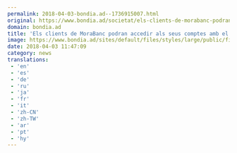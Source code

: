 ```yaml
---
permalink: 2018-04-03-bondia.ad--1736915007.html
original: https://www.bondia.ad/societat/els-clients-de-morabanc-podran-accedir-als-seus-comptes-amb-el-reconeixement-facial
domain: bondia.ad
title: 'Els clients de MoraBanc podran accedir als seus comptes amb el reconeixement facial'
image: https://www.bondia.ad/sites/default/files/styles/large/public/field/image/142414_fece.jpg?itok=sSTNwhLr
date: 2018-04-03 11:47:09
category: news
translations: 
 - 'en'
 - 'es'
 - 'de'
 - 'ru'
 - 'ja'
 - 'fr'
 - 'it'
 - 'zh-CN'
 - 'zh-TW'
 - 'ar'
 - 'pt'
 - 'hy'
---
```


